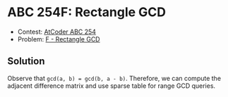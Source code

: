 # ABC 254F: Rectangle GCD

- Contest: [AtCoder ABC 254](https://atcoder.jp/contests/abc254)
- Problem: [F - Rectangle GCD](https://atcoder.jp/contests/abc254/tasks/abc254_f)

## Solution

Observe that `gcd(a, b) = gcd(b, a - b)`. Therefore, we can compute the adjacent difference matrix and use sparse table for range GCD queries.

